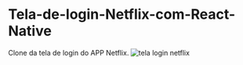# Tela-de-login-Netflix-com-React-Native
Clone da tela de login do APP Netflix.
![tela login netflix](https://user-images.githubusercontent.com/93686690/159340203-93970a6d-edd6-4f72-a4c8-81adaa7bd4e9.png)
